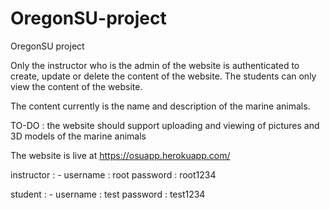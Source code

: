 # OregonSU-project
OregonSU project

Only the instructor who is the admin of the website is authenticated to create, update or delete the content of the website.
The students can only view the content of the website.

The content currently is the name and description of the marine animals.

TO-DO : the website should support uploading and viewing of pictures and 3D models of the marine animals

The website is live at https://osuapp.herokuapp.com/

instructor : -
username : root
password : root1234


student : -
username : test
password : test1234
